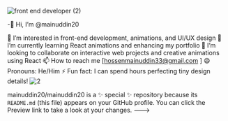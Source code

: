 ![front end developer (2)](https://github.com/user-attachments/assets/2ef8a886-0918-4897-83bc-39784dec4528)


-👋 Hi, I’m @mainuddin20

👀 I’m interested in front-end development, animations, and UI/UX design
🌱 I’m currently learning React animations and enhancing my portfolio
💞️ I’m looking to collaborate on interactive web projects and creative animations using React
📫 How to reach me [hossenmainuddin33@gmail.com ]
😄 Pronouns: He/Him
⚡ Fun fact: I can spend hours perfecting tiny design details!
![2](https://github.com/user-attachments/assets/e6e40333-61da-4d30-aca8-8d5260dbb4ed)

mainuddin20/mainuddin20 is a ✨ special ✨ repository because its `README.md` (this file) appears on your GitHub profile.
You can click the Preview link to take a look at your changes.
--->
